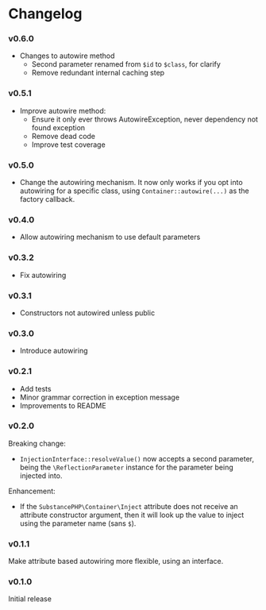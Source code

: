 # Changelog

### v0.6.0

* Changes to autowire method
  * Second parameter renamed from `$id` to `$class`, for clarify
  * Remove redundant internal caching step

### v0.5.1

* Improve autowire method:
  * Ensure it only ever throws AutowireException, never dependency not
    found exception
  * Remove dead code
  * Improve test coverage

### v0.5.0

* Change the autowiring mechanism. It now only works if you opt into
  autowiring for a specific class, using `Container::autowire(...)` as
  the factory callback.

### v0.4.0

* Allow autowiring mechanism to use default parameters

### v0.3.2

* Fix autowiring

### v0.3.1

* Constructors not autowired unless public

### v0.3.0

* Introduce autowiring

### v0.2.1

* Add tests
* Minor grammar correction in exception message
* Improvements to README

### v0.2.0

Breaking change:
* `InjectionInterface::resolveValue()` now accepts a second parameter, being the `\ReflectionParameter`
  instance for the parameter being injected into.

Enhancement:
* If the `SubstancePHP\Container\Inject` attribute does not receive an attribute constructor argument, then
  it will look up the value to inject using the parameter name (sans `$`).

### v0.1.1

Make attribute based autowiring more flexible, using an interface.

### v0.1.0

Initial release
